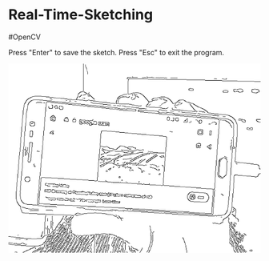 # Real-Time-Sketching
#OpenCV

Press "Enter" to save the sketch. Press "Esc" to exit the program.

![sketch](https://github.com/KrishnaPhalgun5168/Real-Time-Sketching/blob/master/54d16a19bbe644ee84062a6703cbe358.png)
